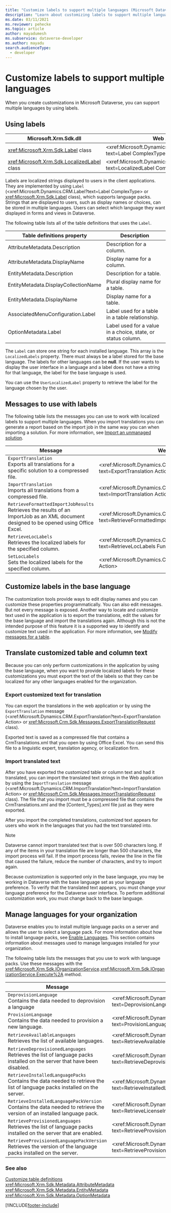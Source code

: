 ```yaml
---
title: "Customize labels to support multiple languages (Microsoft Dataverse) | Microsoft Docs" 
description: "Learn about customizing labels to support multiple languages." 
ms.date: 03/11/2021
ms.reviewer: pehecke
ms.topic: article
author: mayadumesh 
ms.subservice: dataverse-developer
ms.author: mayadu
search.audienceType: 
  - developer
---
```

# Customize labels to support multiple languages

When you create customizations in Microsoft Dataverse, you can support multiple languages by using labels.  

<a name="BKMK_UsingLabels"></a>   

## Using labels  

|Microsoft.Xrm.Sdk.dll|Web API|
|----------------|----------------|
|<xref:Microsoft.Xrm.Sdk.Label> class|<xref:Microsoft.Dynamics.CRM.Label?text=Label ComplexType>|
|<xref:Microsoft.Xrm.Sdk.LocalizedLabel> class|<xref:Microsoft.Dynamics.CRM.LocalizedLabel?text=LocalizedLabel ComplexType>|

Labels are localized strings displayed to users in the client applications. They are implemented by using `Label` (<xref:Microsoft.Dynamics.CRM.Label?text=Label ComplexType> or <xref:Microsoft.Xrm.Sdk.Label> class), which supports language packs. Strings that are displayed to users, such as display names or choices, can be stored in multiple languages. Users can select which language they want displayed in forms and views in Dataverse.  

 The following table lists all of the table definitions that uses the `Label`.  

|Table definitions property|Description|  
|-----------------------|-----------------|  
|AttributeMetadata.Description|Description for a column.|  
|AttributeMetadata.DisplayName|Display name for a column.|  
|EntityMetadata.Description|Description for a table.|  
|EntityMetadata.DisplayCollectionName|Plural display name for a table.|  
|EntityMetadata.DisplayName|Display name for a table.|  
|AssociatedMenuConfiguration.Label|Label used for a table in a table relationship.|  
|OptionMetadata.Label|Label used for a value in a choice, state, or status column.|  

 The `Label` can store one string for each installed language. This array is the `LocalizedLabels` property. There must always be a label stored for the base language. The labels for other languages can be **null**. If the user wants to display the user interface in a language and a label does not have a string for that language, the label for the base language is used.  

 You can use the `UserLocalizedLabel` property to retrieve the label for the language chosen by the user.  

<a name="BKMK_MessagesToWorkWithLabels"></a>   

## Messages to use with labels

The following table lists the messages you can use to work with localized labels to support multiple languages. When you import translations you can generate a report based on the import job in the same way you can when importing a solution. For more information, see [Import an unmanaged solution](/power-platform/alm/solution-api#import-an-unmanaged-solution).  


|Message|Web API Operation|SDK Assembly|
|-------|-----------------|------------|
|`ExportTranslation`</br>Exports all translations for a specific solution to a compressed file.|<xref:Microsoft.Dynamics.CRM.ExportTranslation?text=ExportTranslation Action>| <xref:Microsoft.Crm.Sdk.Messages.ExportTranslationRequest> |
|`ImportTranslation`</br>Imports all translations from a compressed file.   |  <xref:Microsoft.Dynamics.CRM.ImportTranslation?text=ImportTranslation Action>  | <xref:Microsoft.Crm.Sdk.Messages.ImportTranslationRequest> |
|`RetrieveFormattedImportJobResults`</br>Retrieves the results of an ImportJob as an XML document designed to be opened using Office Excel. | <xref:Microsoft.Dynamics.CRM.RetrieveFormattedImportJobResults?text=RetrieveFormattedImportJobResults Function> | <xref:Microsoft.Crm.Sdk.Messages.RetrieveFormattedImportJobResultsRequest> |
|`RetrieveLocLabels`</br>Retrieves the localized labels for the specified column. | <xref:Microsoft.Dynamics.CRM.RetrieveLocLabels?text=RetrieveLocLabels Function> | <xref:Microsoft.Crm.Sdk.Messages.RetrieveLocLabelsRequest> |
|`SetLocLabels`</br>Sets the localized labels for the specified column.  |<xref:Microsoft.Dynamics.CRM.SetLocLabels?text=SetLocLabels Action>|<xref:Microsoft.Crm.Sdk.Messages.SetLocLabelsRequest>|

<a name="BKMK_CustomizingLabelsInBaseLanguage."></a>


## Customize labels in the base language

The customization tools provide ways to edit display names and you can customize these properties programmatically. You can also edit messages. But not every message is exposed. Another way to locate and customize text used in the application is to export the translations, edit the values for the base language and import the translations again. Although this is not the intended purpose of this feature it is a supported way to identify and customize text used in the application. For more information, see [Modify messages for a table](/dynamics365/customer-engagement/developer/modify-messages-entity).  

## Translate customized table and column text

Because you can only perform customizations in the application by using the base language, when you want to provide localized labels for these customizations you must export the text of the labels so that they can be localized for any other languages enabled for the organization.  

### Export customized text for translation

You can export the translations in the web application or by using the `ExportTranslation` message (<xref:Microsoft.Dynamics.CRM.ExportTranslation?text=ExportTranslation Action> or <xref:Microsoft.Crm.Sdk.Messages.ExportTranslationRequest> class).  

Exported text is saved as a compressed file that contains a CrmTranslations.xml that you open by using Office Excel. You can send this file to a linguistic expert, translation agency, or localization firm. 
 
### Import translated text

After you have exported the customized table or column text and had it translated, you can import the translated text strings in the Web application by using the `ImportTranslation` message (<xref:Microsoft.Dynamics.CRM.ImportTranslation?text=ImportTranslation Action> or <xref:Microsoft.Crm.Sdk.Messages.ImportTranslationRequest> class). The file that you import must be a compressed file that contains the CrmTranslations.xml and the [Content_Types].xml file just as they were exported.  

After you import the completed translations, customized text appears for users who work in the languages that you had the text translated into.  

> [!NOTE]
> Dataverse cannot import translated text that is over 500 characters long. If any of the items in your translation file are longer than 500 characters, the import process will fail. If the import process fails, review the line in the file that caused the failure, reduce the number of characters, and try to import again.  

Because customization is supported only in the base language, you may be working in Dataverse with the base language set as your language preference. To verify that the translated text appears, you must change your language preference for the Dataverse user interface. To perform additional customization work, you must change back to the base language.  

<a name="BKMK_ManagingLanguages"></a>

## Manage languages for your organization

 Dataverse enables you to install multiple language packs on a server and allows the user to select a language pack. For more information about how to install language packs, see [Enable Languages](/power-platform/admin/enable-languages). This section contains information about messages used to manage languages installed for your organization.  

The following table lists the messages that you use to work with language packs. Use these messages with the <xref:Microsoft.Xrm.Sdk.IOrganizationService>.<xref:Microsoft.Xrm.Sdk.IOrganizationService.Execute%2A> method.

|Message|Web API Operation|SDK Assembly|  
|-------------|-----------------|----------------|  
|`DeprovisionLanguage`</br>Contains the data needed to deprovision a language|<xref:Microsoft.Dynamics.CRM.DeprovisionLanguage?text=DeprovisionLanguage Action>|<xref:Microsoft.Crm.Sdk.Messages.DeprovisionLanguageRequest>|  
|`ProvisionLanguage`</br>Contains the data needed to provision a new language.|<xref:Microsoft.Dynamics.CRM.ProvisionLanguage?text=ProvisionLanguage Action>|<xref:Microsoft.Crm.Sdk.Messages.ProvisionLanguageRequest>|  
|`RetrieveAvailableLanguages`</br>Retrieves the list of available languages.|<xref:Microsoft.Dynamics.CRM.RetrieveAvailableLanguages?text=RetrieveAvailableLanguages Function>|<xref:Microsoft.Crm.Sdk.Messages.RetrieveAvailableLanguagesRequest>|  
|`RetrieveDeprovisionedLanguages`</br>Retrieves the list of language packs installed on the server that have been disabled.|<xref:Microsoft.Dynamics.CRM.RetrieveDeprovisionedLanguages?text=RetrieveDeprovisionedLanguages Function>|<xref:Microsoft.Crm.Sdk.Messages.RetrieveDeprovisionedLanguagesRequest>|  
|`RetrieveInstalledLanguagePacks`</br>Contains the data needed to retrieve the list of language packs installed on the server.|<xref:Microsoft.Dynamics.CRM.RetrieveInstalledLanguagePacks?text=RetrieveInstalledLanguagePacks Function>|<xref:Microsoft.Crm.Sdk.Messages.RetrieveInstalledLanguagePacksRequest>|  
|`RetrieveInstalledLanguagePackVersion`</br>Contains the data needed to retrieve the version of an installed language pack.|<xref:Microsoft.Dynamics.CRM.RetrieveInstalledLanguagePacks?text=RetrieveLicenseInfo Function>|<xref:Microsoft.Crm.Sdk.Messages.RetrieveInstalledLanguagePackVersionRequest>|  
|`RetrieveProvisionedLanguages`</br>Retrieves the list of language packs installed on the server that are enabled.|<xref:Microsoft.Dynamics.CRM.RetrieveProvisionedLanguages?text=RetrieveProvisionedLanguages Function>|<xref:Microsoft.Crm.Sdk.Messages.RetrieveProvisionedLanguagesRequest>|  
|`RetrieveProvisionedLanguagePackVersion`</br>Retrieves the version of the language packs installed on the server.|<xref:Microsoft.Dynamics.CRM.RetrieveProvisionedLanguagePackVersion?text=RetrieveProvisionedLanguagePackVersion Function>|<xref:Microsoft.Crm.Sdk.Messages.RetrieveProvisionedLanguagePackVersionRequest>|  

### See also

[Customize table definitions](customize-entity-metadata.md)<br />
<xref:Microsoft.Xrm.Sdk.Metadata.AttributeMetadata><br />
<xref:Microsoft.Xrm.Sdk.Metadata.EntityMetadata><br />
<xref:Microsoft.Xrm.Sdk.Metadata.OptionMetadata><br />


[!INCLUDE[footer-include](../../includes/footer-banner.md)]
